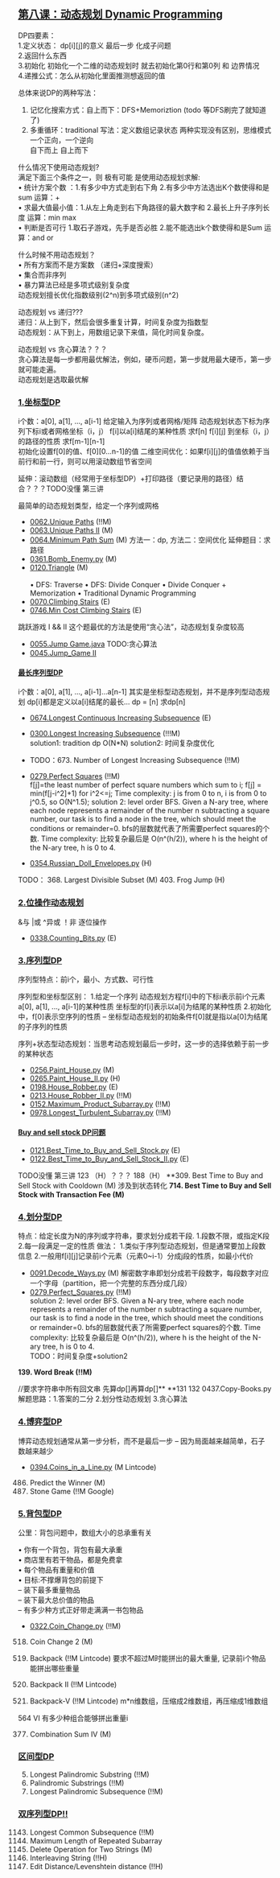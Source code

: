 ## [第八课：动态规划 Dynamic Programming]()
DP四要素：<br>
1.定义状态： dp[i][j]的意义  最后一步  化成子问题<br>
2.返回什么东西<br>
3.初始化  初始化一个二维的动态规划时 就去初始化第0行和第0列 和 边界情况 <br>
4.递推公式：怎么从初始化里面推测想返回的值<br>

总体来说DP的两种写法：<br>
1. 记忆化搜索方式：自上而下：DFS+Memoriztion   (todo 等DFS刷完了就知道了)<br>
2. 多重循环：traditional 写法：定义数组记录状态 两种实现没有区别，思维模式一个正向，一个逆向<br>
   自下而上  自上而下<br>

什么情况下使用动态规划?<br>
满足下面三个条件之一，则 极有可能 是使用动态规划求解: <br>
• 统计方案个数 ：1.有多少中方式走到右下角  2.有多少中方法选出K个数使得和是sum      运算：+  <br>
• 求最大值最小值：1.从左上角走到右下角路径的最大数字和  2.最长上升子序列长度        运算：min max  <br>
• 判断是否可行  1.取石子游戏，先手是否必胜  2.能不能选出k个数使得和是Sum          运算：and or <br>

什么时候不用动态规划？<br>
• 所有方案而不是方案数 （递归+深度搜索）<br>
• 集合而非序列<br>
• 暴力算法已经是多项式级别复杂度<br>
    动态规划擅长优化指数级别(2^n)到多项式级别(n^2)<br>

动态规划 vs 递归???  <br>
递归：从上到下，然后会很多重复计算，时间复杂度为指数型  <br>
动态规划：从下到上，用数组记录下来值，简化时间复杂度。  <br>

动态规划 vs 贪心算法？？？ <br>
贪心算法是每一步都用最优解法，例如，硬币问题，第一步就用最大硬币，第一步就可能走遍。 <br>
动态规划是选取最优解  <br>

### [1.坐标型DP]()
i个数：a[0], a[1], ..., a[i-1]
给定输入为序列或者网格/矩阵
动态规划状态下标为序列下标i或者网格坐标（i，j）
   f[i]以a[i]结尾的某种性质   求f[n]
   f[i][j] 到坐标（i，j）的路径的性质   求f[m-1][n-1]  
初始化设置f[0]的值、f[0][0...n-1]的值
二维空间优化：如果f[i][j]的值值依赖于当前行和前一行，则可以用滚动数组节省空间

延伸：滚动数组（经常用于坐标型DP）+打印路径（要记录用的路径）结合？？？TODO没懂 第三讲

最简单的动态规划类型，给定一个序列或网格
- [0062.Unique Paths](Solutions/0062.Unique_Paths.java)  (!!M) <br>
- [0063.Unique Paths II](Solutions/0063.Unique_Paths_II.java) (M)<br>
- [0064.Minimum Path Sum](Solutions/0064.Minimum_Path_Sum.java) (M)  方法一：dp, 方法二：空间优化  延伸题目：求路径 <br>
- [0361.Bomb_Enemy.py](Solutions/0361.Bomb_Enemy.py) (M)
- [0120.Triangle](Solutions/0120.Triangle.java) (M) <br>  
  • DFS: Traverse • DFS: Divide Conquer • Divide Conquer + Memorization • Traditional Dynamic Programming
- [0070.Climbing Stairs](Solutions/0070.Climbing_Stairs.java) (E) <br>
- [0746.Min Cost Climbing Stairs](Solutions/0746.Min_Cost_Climbing_Stairs.java) (E) <br>

跳跃游戏 I && II  这个题最优的方法是使用“贪心法”，动态规划复杂度较高
- [0055.Jump Game.java](Solutions/0055.Jump_Game.java) TODO:贪心算法 <br>     
- [0045.Jump_Game II](Solutions/0045.Jump_Game_II.java)  <br>

#### [最长序列型DP]()
 i个数：a[0], a[1], ..., a[i-1]...a[n-1]
 其实是坐标型动态规划，并不是序列型动态规划
 dp[i]都是定义以a[i]结尾的最长... dp = [n]  求dp[n]   

- [0674.Longest Continuous Increasing Subsequence](Solution/0674.Longest_Continuous_Increasing_Subsequence.java) (E) <br>
- [0300.Longest Increasing Subsequence](Solutions/0300.Longest_Increasing_Subsequence.java) (!!!M) <br>
  solution1: tradition dp O(N*N)
  solution2: 时间复杂度优化
  
- TODO：673. Number of Longest Increasing Subsequence (!!M)

- [0279.Perfect Squares](Solutions/0279.Perfect_Squares.java) (!!M) <br>
  f[j]=the least number of perfect square numbers which sum to i; f[j] = min(f[j-i^2]+1) for i^2<=j; Time complexity: j is from 0 to n, i is from 0 to j^0.5, so O(N^1.5); solution 2: level order BFS. Given a N-ary tree, where each node represents a remainder of the number n subtracting a square number, our task is to find a node in the tree, which should meet the conditions or remainder=0. bfs的层数就代表了所需要perfect squares的个数. Time complexity: 比较复杂最后是 O(n^(h/2)), where h is the height of the N-ary tree, h is 0 to 4.
  
- [0354.Russian_Doll_Envelopes.py](Solutions/0354.Russian_Doll_Envelopes.py) (H)<br>

TODO：
368. Largest Divisible Subset  (M)
403. Frog Jump (H)  

### [2.位操作动态规划]()
&与 |或  ^异或  ！非 
逐位操作
- [0338.Counting_Bits.py](Solutions/0338.Counting_Bits.py) (E) <br>

### [3.序列型DP]()
序列型特点：前i个，最小、方式数、可行性   

序列型和坐标型区别：
1.给定一个序列
动态规划方程f[i]中的下标i表示前i个元素a[0], a[1], ..., a[i-1]的某种性质
坐标型的f[i]表示以a[i]为结尾的某种性质
2.初始化中，f[0]表示空序列的性质
– 坐标型动态规划的初始条件f[0]就是指以a[0]为结尾的子序列的性质

序列+状态型动态规划：当思考动态规划最后一步时，这一步的选择依赖于前一步的某种状态

- [0256.Paint_House.py](Solutions/0256.Paint_House.py) (M) <br>
- [0265.Paint_House_II.py](Solutions/0265.Paint_House_II.py) (H) <br>
- [0198.House_Robber.py](Solutions/0198.House_Robber.py) (E) <br>
- [0213.House_Robber_II.py](Solutions/0213.House_Robber_II.py) (!!M) <br>
- [0152.Maximum_Product_Subarray.py](Solutions/0152.Maximum_Product_Subarray.py) (!!M) <br>
- [0978.Longest_Turbulent_Subarray.py](Solutions/0978.Longest_Turbulent_Subarray.py) (!!M) <br>

#### [Buy and sell stock DP问题]()
- [0121.Best_Time_to_Buy_and_Sell_Stock.py](Solutions/0121.Best_Time_to_Buy_and_Sell_Stock.py) (E) <br>
- [0122.Best_Time_to_Buy_and_Sell_Stock_II.py](Solutions/0122.Best_Time_to_Buy_and_Sell_Stock_II.py) (E) <br>

TODO没懂 第三讲
123 （H）？？？
188（H）
**309. Best Time to Buy and Sell Stock with Cooldown (M)  涉及到状态转化
**714. Best Time to Buy and Sell Stock with Transaction Fee (M)**

### [4.划分型DP]()
特点：给定长度为N的序列或字符串，要求划分成若干段. 1.段数不限，或指定K段  2.每一段满足一定的性质
做法：
1.类似于序列型动态规划，但是通常要加上段数信息
2.一般用f[i][j]记录前i个元素（元素0~i-1）分成j段的性质，如最小代价

- [0091.Decode_Ways.py](Solutions/0091.Decode_Ways.py) (M) 解密数字串即划分成若干段数字，每段数字对应一个字母（partition，把一个完整的东西分成几段）<br> 
- [0279.Perfect_Squares.py](Solutions/0279.Perfect_Squares.py) (!!M) <br> 
solution 2: level order BFS. Given a N-ary tree, where each node represents a remainder of the number n subtracting a square number, our    task is to find a node in the tree, which should meet the conditions or remainder=0. bfs的层数就代表了所需要perfect squares的个数. Time    complexity: 比较复杂最后是 O(n^(h/2)), where h is the height of the N-ary tree, h is 0 to 4.  
TODO：时间复杂度+solution2

**139. Word Break (!!M)**

//要求字符串中所有回文串
先算dp[]再算dp[]**
**131
132
0437.Copy-Books.py 
解题思路：1.答案的二分  2.划分性动态规划  3.贪心算法

### [4.博弈型DP]()
博弈动态规划通常从第一步分析，而不是最后一步
– 因为局面越来越简单，石子数越来越少

- [0394.Coins_in_a_Line.py](Solutions/0394.Coins_in_a_Line.py) (M Lintcode) <br> 

486. Predict the Winner (M)
877. Stone Game (!!M Google)

### [5.背包型DP]()
公里：背包问题中，数组大小的总承重有关 <br> 

• 你有一个背包，背包有最大承重 <br> 
• 商店里有若干物品，都是免费拿 <br> 
• 每个物品有重量和价值 <br> 
• 目标:不撑爆背包的前提下 <br> 
   – 装下最多重量物品 <br> 
   – 装下最大总价值的物品 <br> 
   – 有多少种方式正好带走满满一书包物品 <br> 

- [0322.Coin_Change.py](Solutions/0322.Coin_Change.py) (!!M) <br> 

0518. Coin Change 2 (M)

0092. Backpack (!!M Lintcode)
要求不超过M时能拼出的最大重量, 记录前i个物品能拼出哪些重量

125. Backpack II (!!M Lintcode)

563. Backpack-V (!!M Lintcode)
m*n维数组，压缩成2维数组，再压缩成1维数组

564 VI
有多少种组合能够拼出重量i

377. Combination Sum IV (M)

### [区间型DP]()
005. Longest Palindromic Substring (!!M)
647. Palindromic Substrings (!!M)
516. Longest Palindromic Subsequence (!!M)

### [双序列型DP!!]()
1143. Longest Common Subsequence (!!M)
0718. Maximum Length of Repeated Subarray 
583. Delete Operation for Two Strings (M)
97. Interleaving String (!!H)
72. Edit Distance/Levenshtein distance (!!H)
